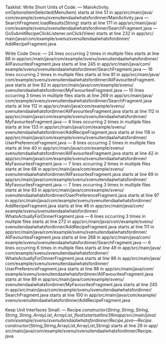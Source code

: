 Tasklist:
Write Short Units of Code:
  — MainActivity.​onOptionsItemSelected(MenuItem)
      starts at line 51 in app/​src/​main/​java/​com/​example/​svenu/​svenuitendaalwhatsfordinner/​MainActivity.​java
  — SearchFragment.​loadResults(String)
      starts at line 171 in app/​src/​main/​java/​com/​example/​svenu/​svenuitendaalwhatsfordinner/​SearchFragment.​java
  — GoSubmitRecipeClickListener.​onClick(View)
      starts at line 232 in app/​src/​main/​java/​com/​example/​svenu/​svenuitendaalwhatsfordinner/​AddRecipeFragment.​java

Write Code Once:
  — 24 lines occurring 2 times in multiple files
      starts at line 88 in app/​src/​main/​java/​com/​example/​svenu/​svenuitendaalwhatsfordinner/​AllFavouritesFragment.​java
      starts at line 245 in app/​src/​main/​java/​com/​example/​svenu/​svenuitendaalwhatsfordinner/​SearchFragment.​java
  — 16 lines occurring 2 times in multiple files
      starts at line 81 in app/​src/​main/​java/​com/​example/​svenu/​svenuitendaalwhatsfordinner/​AllFavouritesFragment.​java
      starts at line 82 in app/​src/​main/​java/​com/​example/​svenu/​svenuitendaalwhatsfordinner/​MyFavouritesFragment.​java
  — 10 lines occurring 3 times in multiple files
      starts at line 269 in app/​src/​main/​java/​com/​example/​svenu/​svenuitendaalwhatsfordinner/​SearchFragment.​java
      starts at line 112 in app/​src/​main/​java/​com/​example/​svenu/​svenuitendaalwhatsfordinner/​AllFavouritesFragment.​java
      starts at line 112 in app/​src/​main/​java/​com/​example/​svenu/​svenuitendaalwhatsfordinner/​MyFavouritesFragment.​java
  — 8 lines occurring 2 times in multiple files
      starts at line 133 in app/​src/​main/​java/​com/​example/​svenu/​svenuitendaalwhatsfordinner/​AddRecipeFragment.​java
      starts at line 118 in app/​src/​main/​java/​com/​example/​svenu/​svenuitendaalwhatsfordinner/​UserPreferenceFragment.​java
  — 8 lines occurring 2 times in multiple files
      starts at line 40 in app/​src/​main/​java/​com/​example/​svenu/​svenuitendaalwhatsfordinner/​AllFavouritesFragment.​java
      starts at line 42 in app/​src/​main/​java/​com/​example/​svenu/​svenuitendaalwhatsfordinner/​MyFavouritesFragment.​java
  — 7 lines occurring 2 times in multiple files
      starts at line 68 in app/​src/​main/​java/​com/​example/​svenu/​svenuitendaalwhatsfordinner/​AllFavouritesFragment.​java
      starts at line 69 in app/​src/​main/​java/​com/​example/​svenu/​svenuitendaalwhatsfordinner/​MyFavouritesFragment.​java
  — 7 lines occurring 3 times in multiple files
      starts at line 83 in app/​src/​main/​java/​com/​example/​svenu/​svenuitendaalwhatsfordinner/​UserPreferenceFragment.​java
      starts at line 97 in app/​src/​main/​java/​com/​example/​svenu/​svenuitendaalwhatsfordinner/​AddRecipeFragment.​java
      starts at line 46 in app/​src/​main/​java/​com/​example/​svenu/​svenuitendaalwhatsfordinner/​WhatsActuallyForDinnerFragment.​java
  — 6 lines occurring 3 times in multiple files
      starts at line 272 in app/​src/​main/​java/​com/​example/​svenu/​svenuitendaalwhatsfordinner/​AddRecipeFragment.​java
      starts at line 111 in app/​src/​main/​java/​com/​example/​svenu/​svenuitendaalwhatsfordinner/​AllFavouritesFragment.​java
      starts at line 268 in app/​src/​main/​java/​com/​example/​svenu/​svenuitendaalwhatsfordinner/​SearchFragment.​java
  — 6 lines occurring 6 times in multiple files
      starts at line 49 in app/​src/​main/​java/​com/​example/​svenu/​svenuitendaalwhatsfordinner/​WhatsActuallyForDinnerFragment.​java
      starts at line 86 in app/​src/​main/​java/​com/​example/​svenu/​svenuitendaalwhatsfordinner/​UserPreferenceFragment.​java
      starts at line 88 in app/​src/​main/​java/​com/​example/​svenu/​svenuitendaalwhatsfordinner/​AllFavouritesFragment.​java
      starts at line 89 in app/​src/​main/​java/​com/​example/​svenu/​svenuitendaalwhatsfordinner/​MyFavouritesFragment.​java
      starts at line 245 in app/​src/​main/​java/​com/​example/​svenu/​svenuitendaalwhatsfordinner/​SearchFragment.​java
      starts at line 100 in app/​src/​main/​java/​com/​example/​svenu/​svenuitendaalwhatsfordinner/​AddRecipeFragment.​java

Keep Unit Interfaces Small:
  — Recipe.​$constructor(String,​String,​String,​String,​String,​ArrayList,​ArrayList,​float)
      starts at line 39 in app/​src/​main/​java/​com/​example/​svenu/​svenuitendaalwhatsfordinner/​Recipe.​java
  — Recipe.​$constructor(String,​String,​ArrayList,​ArrayList,​String)
      starts at line 29 in app/​src/​main/​java/​com/​example/​svenu/​svenuitendaalwhatsfordinner/​Recipe.​java
